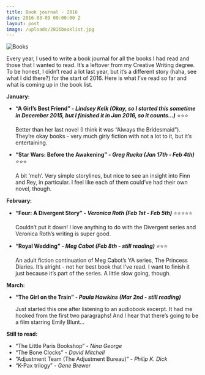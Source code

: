 ```yaml
---
title: Book journal - 2016
date: 2016-03-09 00:00:00 Z
layout: post
image: /uploads/2016booklist.jpg
---
```


![Books](/uploads/2016booklist.jpg)

Every year, I used to write a book journal for all the books I had read and those that I wanted to read. It’s a leftover from my Creative Writing degree. To be honest, I didn’t read a lot last year, but it’s a different story (haha, see what I did there?) for the start of 2016. Here is what I’ve read so far and what is coming up in the book list.

<!--more-->

**January:**

- **“A Girl’s Best Friend” - _Lindsey Kelk (Okay, so I started this sometime in December 2015, but I finished it in Jan 2016, so it counts...)_** :star::star::star:

  Better than her last novel (I think it was “Always the Bridesmaid”). They’re okay books - very much girly fiction with not a lot to it, but it’s entertaining.
- **“Star Wars: Before the Awakening” - _Greg Rucka (Jan 17th - Feb 4th)_** :star::star::star:

  A bit ‘meh’. Very simple storylines, but nice to see an insight into Finn and Rey, in particular. I feel like each of them could’ve had their own novel, though.

**February:**

- **“Four: A Divergent Story” - _Veronica Roth (Feb 1st - Feb 5th)_** :star::star::star::star::star:

  Couldn’t put it down! I love anything to do with the Divergent series and Veronica Roth’s writing is super good.
- **“Royal Wedding” - _Meg Cabot (Feb 8th - still reading)_** :star::star::star:

  An adult fiction continuation of Meg Cabot’s YA series, The Princess Diaries. It’s alright - not her best book that I’ve read. I want to finish it just because it’s part of the series. A little slow going, though.

**March:**

- **“The Girl on the Train” - _Paula Hawkins (Mar 2nd - still reading)_**

  Just started this one after listening to an audiobook excerpt. It had me hooked from the first two paragraphs! And I hear that there’s going to be a film starring Emily Blunt...

**Still to read:**

- “The Little Paris Bookshop” - _Nina George_
- “The Bone Clocks” - _David Mitchell_
- “Adjustment Team (The Adjustment Bureau)” - _Philip K. Dick_
- “K-Pax trilogy” - _Gene Brewer_
